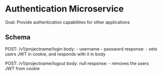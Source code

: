 # Authentication Microservice

Goal: Provide authentication capabilities for other applications

## Schema
POST: /v1/projectname/login 
  body:
    - username
    - password
  response:
    - sets users JWT in cookie, and responds with it in body

POST: /v1/projectname/logout
  body:
    null
  response:
    - removes the users JWT from cookie
